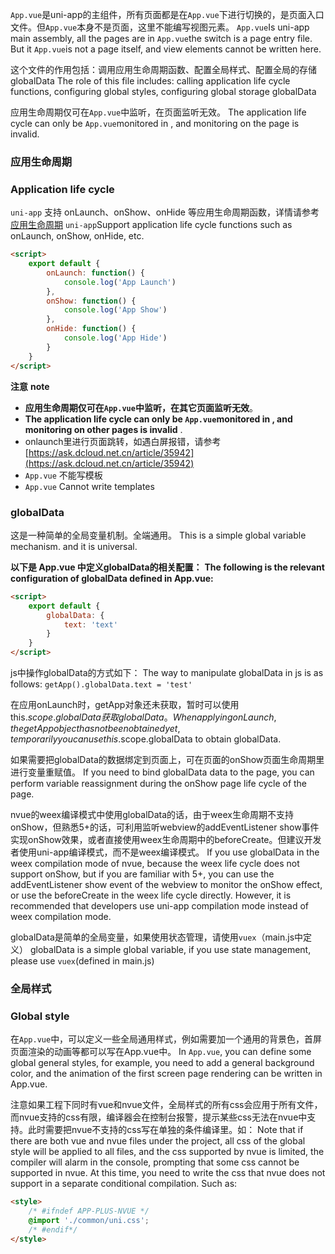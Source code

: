 `App.vue`是uni-app的主组件，所有页面都是在`App.vue`下进行切换的，是页面入口文件。但`App.vue`本身不是页面，这里不能编写视图元素。
`App.vue`Is uni-app main assembly, all the pages are in `App.vue`the switch is a page entry file. But it `App.vue`is not a page itself, and view elements cannot be written here.

这个文件的作用包括：调用应用生命周期函数、配置全局样式、配置全局的存储globalData
The role of this file includes: calling application life cycle functions, configuring global styles, configuring global storage globalData

应用生命周期仅可在`App.vue`中监听，在页面监听无效。
The application life cycle can only be `App.vue`monitored in , and monitoring on the page is invalid.
### 应用生命周期
### Application life cycle

``uni-app`` 支持 onLaunch、onShow、onHide 等应用生命周期函数，详情请参考[应用生命周期](/collocation/frame/lifecycle?id=应用生命周期)
`uni-app`Support application life cycle functions such as onLaunch, onShow, onHide, etc. 

```html
<script>  
    export default {  
        onLaunch: function() {  
            console.log('App Launch')  
        },  
        onShow: function() {  
            console.log('App Show')  
        },  
        onHide: function() {  
            console.log('App Hide')  
        }  
    }  
</script>  
```

**注意**
**note**
- **应用生命周期仅可在`App.vue`中监听，在其它页面监听无效**。
- **The application life cycle can only be `App.vue`monitored in , and monitoring on other pages is invalid** .
- onlaunch里进行页面跳转，如遇白屏报错，请参考[https://ask.dcloud.net.cn/article/35942](https://ask.dcloud.net.cn/article/35942)
- `App.vue` 不能写模板
- `App.vue` Cannot write templates

### globalData
这是一种简单的全局变量机制。全端通用。
This is a simple global variable mechanism. and it is universal.

**以下是 App.vue 中定义globalData的相关配置：**
**The following is the relevant configuration of globalData defined in App.vue:**

```html
<script>  
    export default {  
        globalData: {  
            text: 'text'  
        }
    }  
</script>  
```

js中操作globalData的方式如下：
The way to manipulate globalData in js is as follows: 
`getApp().globalData.text = 'test'`

在应用onLaunch时，getApp对象还未获取，暂时可以使用this.$scope.globalData获取globalData。
When applying onLaunch, the getApp object has not been obtained yet, temporarily you can use this.$scope.globalData to obtain globalData.

如果需要把globalData的数据绑定到页面上，可在页面的onShow页面生命周期里进行变量重赋值。
If you need to bind globalData data to the page, you can perform variable reassignment during the onShow page life cycle of the page.

nvue的weex编译模式中使用globalData的话，由于weex生命周期不支持onShow，但熟悉5+的话，可利用监听webview的addEventListener show事件实现onShow效果，或者直接使用weex生命周期中的beforeCreate。但建议开发者使用uni-app编译模式，而不是weex编译模式。
If you use globalData in the weex compilation mode of nvue, because the weex life cycle does not support onShow, but if you are familiar with 5+, you can use the addEventListener show event of the webview to monitor the onShow effect, or use the beforeCreate in the weex life cycle directly. However, it is recommended that developers use uni-app compilation mode instead of weex compilation mode.

globalData是简单的全局变量，如果使用状态管理，请使用`vuex`（main.js中定义）
globalData is a simple global variable, if you use state management, please use `vuex`(defined in main.js)

### 全局样式
### Global style
在`App.vue`中，可以定义一些全局通用样式，例如需要加一个通用的背景色，首屏页面渲染的动画等都可以写在App.vue中。
In `App.vue`, you can define some global general styles, for example, you need to add a general background color, and the animation of the first screen page rendering can be written in App.vue.

注意如果工程下同时有vue和nvue文件，全局样式的所有css会应用于所有文件，而nvue支持的css有限，编译器会在控制台报警，提示某些css无法在nvue中支持。此时需要把nvue不支持的css写在单独的条件编译里。如：
Note that if there are both vue and nvue files under the project, all css of the global style will be applied to all files, and the css supported by nvue is limited, the compiler will alarm in the console, prompting that some css cannot be supported in nvue. At this time, you need to write the css that nvue does not support in a separate conditional compilation. Such as:
```html
<style>
    /* #ifndef APP-PLUS-NVUE */
    @import './common/uni.css';
    /* #endif*/
</style>
```
